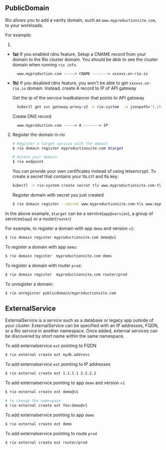 ## PublicDomain

Rio allows you to add a vanity domain, such as `www.myproductionsite.com`, to your workloads.

For example:

1. 

* **1a)** If you enabled rdns feature, Setup a CNAME record from your domain to the Rio cluster domain. You should be able to see the cluster domain when running `rio info`.

        www.myproduction.com -----> CNAME -------> xxxxxx.on-rio.io

* **1b)** If you disabled rdns feature, you won't be able to get `xxxxxx.on-rio.io` domain. Instead, create A record to IP of API gateway
    
    Get the ip of the service loadbalancer that points to API gateway

    ```bash
      kubectl get svc gateway-proxy-v2 -n rio-system  -o jsonpath='{.status.loadBalancer.ingress[0].ip}'
    ```

    Create DNS record

        www.myproduction.com -----> A -------> IP

2. Register the domain in rio

    ```bash
    # Register a target service with the domain
    $ rio domain register myproductionsite.com $target

    # Access your domain 
    $ rio endpoint
    ```

    You can provide your own certificates instead of using letsencrypt. To create a secret that contains your tls.crt and tls.key:

    ```bash
    kubectl -n rio-system create secret tls www.myproductionsite.com-tls --cert=/path/to/your.cert --key=/path/to/your.key
    ```

    Register domain with secret you just created 

    ```bash
    $ rio domain register --secret www.myproductionsite.com-tls www.myproductionsite.com $target
    ```

In the above example, `$target` can be a service(`app@version`), a group of services(`app`) or a router(`router`)

For example, to register a domain with app `demo` and version `v1`:

```bash
$ rio domain register myproductionsite.com demo@v1
```

To register a domain with app `demo`:

```bash
$ rio domain register  myproductionsite.com demo
```

To register a domain with router `prod`:

```bash
$ rio domain register  myproductionsite.com router/prod
```

To unregister a domain:

```bash
$ rio unregister publicdomain/myproductionsite.com 
```

## ExternalService

ExternalService is a service such as a database or legacy app outside of your cluster. 
ExternalService can be specified with an IP addresses, FQDN, or a Rio service in another namespace. 
Once added, external services can be discovered by short name within the same namespace.

To add externalservice `ext` pointing to FQDN

```bash
$ rio external create ext mydb.address
```

To add externalservice `ext` pointing to IP addresses

```bash
$ rio external create ext 1.1.1.1 2.2.2.2
```

To add externalservice pointing to app `demo` and version `v1`

```bash
$ rio external create ext demo@v1

# to change the namespace
$ rio external create ext foo:demo@v1
```

To add externalservice pointing to app `demo` 

```bash
$ rio external create ext demo
```

To add externalservice pointing to route `prod`

```bash
$ rio external create ext router/prod
```
